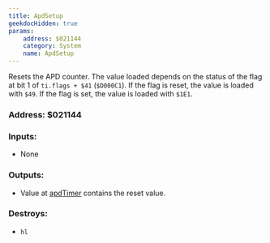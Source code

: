 ```yaml
---
title: ApdSetup
geekdocHidden: true
params:
    address: $021144
    category: System
    name: ApdSetup
---
```


Resets the APD counter. The value loaded depends on the status of the flag at bit 1 of `ti.flags + $41` (`$D000C1`). If the flag is reset, the value is loaded with `$49`. If the flag is set, the value is loaded with `$1E1`.

### Address: $021144

### Inputs:
* None

### Outputs:
* Value at [apdTimer](../../../memory/all/apdTimer) contains the reset value.

### Destroys:
* `hl`
